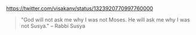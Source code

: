 
https://twitter.com/visakanv/status/1323920770997760000
> "God will not ask me why I was not Moses. He will ask me why I was not Susya." – Rabbi Susya
